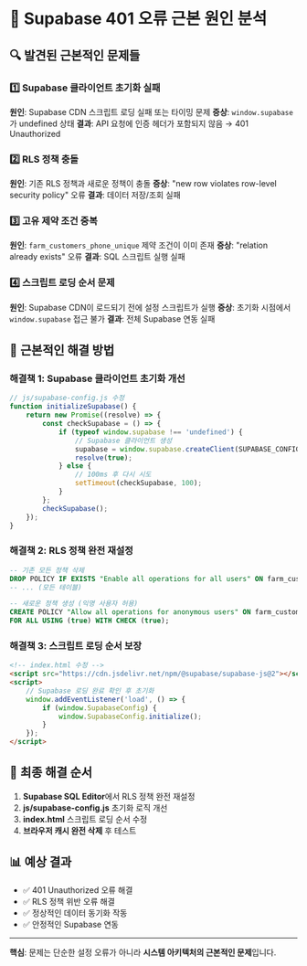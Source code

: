 # 🚨 Supabase 401 오류 근본 원인 분석

## 🔍 발견된 근본적인 문제들

### 1️⃣ **Supabase 클라이언트 초기화 실패**
**원인**: Supabase CDN 스크립트 로딩 실패 또는 타이밍 문제
**증상**: `window.supabase`가 undefined 상태
**결과**: API 요청에 인증 헤더가 포함되지 않음 → 401 Unauthorized

### 2️⃣ **RLS 정책 충돌**
**원인**: 기존 RLS 정책과 새로운 정책이 충돌
**증상**: "new row violates row-level security policy" 오류
**결과**: 데이터 저장/조회 실패

### 3️⃣ **고유 제약 조건 중복**
**원인**: `farm_customers_phone_unique` 제약 조건이 이미 존재
**증상**: "relation already exists" 오류
**결과**: SQL 스크립트 실행 실패

### 4️⃣ **스크립트 로딩 순서 문제**
**원인**: Supabase CDN이 로드되기 전에 설정 스크립트가 실행
**증상**: 초기화 시점에서 `window.supabase` 접근 불가
**결과**: 전체 Supabase 연동 실패

## 🔧 근본적인 해결 방법

### 해결책 1: Supabase 클라이언트 초기화 개선
```javascript
// js/supabase-config.js 수정
function initializeSupabase() {
    return new Promise((resolve) => {
        const checkSupabase = () => {
            if (typeof window.supabase !== 'undefined') {
                // Supabase 클라이언트 생성
                supabase = window.supabase.createClient(SUPABASE_CONFIG.url, SUPABASE_CONFIG.anonKey);
                resolve(true);
            } else {
                // 100ms 후 다시 시도
                setTimeout(checkSupabase, 100);
            }
        };
        checkSupabase();
    });
}
```

### 해결책 2: RLS 정책 완전 재설정
```sql
-- 기존 모든 정책 삭제
DROP POLICY IF EXISTS "Enable all operations for all users" ON farm_customers;
-- ... (모든 테이블)

-- 새로운 정책 생성 (익명 사용자 허용)
CREATE POLICY "Allow all operations for anonymous users" ON farm_customers 
FOR ALL USING (true) WITH CHECK (true);
```

### 해결책 3: 스크립트 로딩 순서 보장
```html
<!-- index.html 수정 -->
<script src="https://cdn.jsdelivr.net/npm/@supabase/supabase-js@2"></script>
<script>
    // Supabase 로딩 완료 확인 후 초기화
    window.addEventListener('load', () => {
        if (window.SupabaseConfig) {
            window.SupabaseConfig.initialize();
        }
    });
</script>
```

## 🎯 최종 해결 순서

1. **Supabase SQL Editor**에서 RLS 정책 완전 재설정
2. **js/supabase-config.js** 초기화 로직 개선
3. **index.html** 스크립트 로딩 순서 수정
4. **브라우저 캐시 완전 삭제** 후 테스트

## 📊 예상 결과

- ✅ 401 Unauthorized 오류 해결
- ✅ RLS 정책 위반 오류 해결
- ✅ 정상적인 데이터 동기화 작동
- ✅ 안정적인 Supabase 연동

---

**핵심**: 문제는 단순한 설정 오류가 아니라 **시스템 아키텍처의 근본적인 문제**입니다.

